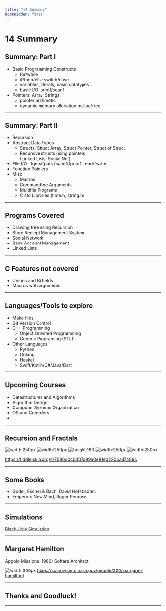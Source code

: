 ```yaml
---
title: "14 Summary"
bookHidden: false
---
```


# 14 Summary

## Summary: Part I
- Basic Programming Constructs
  - for/while
  - if/then/else switch/case
  - variables, literals, basic datatypes
  - basic I/O: printf/scanf
- Pointers, Array, Strings
  - pointer arithmetic
  - dynamic memory allocation malloc/free

---
## Summary: Part II
- Recursion
- Abstract Data Types
  - Structs, Struct Array, Struct Pointer, Struct of Struct
  - Recursive structs using pointers     
    (Linked Lists, Social Net)
- File I/O : fgets/fputs fscanf/fprintf fread/fwrite
- Function Pointers
- Misc
  - Macros
  - Commandline Arguments
  - Multifile Programs
  - C std Libraries (time.h, string.h)

---
## Programs Covered

- Drawing tree using Recursion
- Store Reciept Management System
- Social Network
- Bank Account Management
- Linked Lists
---
## C Features not covered
- Unions and Bitfields
- Macros with arguments
---
## Languages/Tools to explore

- Make files
- Git Version Control
- C++ Programming
  - Object Oriented Programming
  - Generic Programing (STL)
- Other Languages
  - Python
  - Golang
  - Haskel
  - Swift/Kotlin/C\#/Java/Dart

---
## Upcoming Courses
- Datastructures and Algorithms
- Algorithm Design
- Computer Systems Organization
- OS and Compilers
- 

---
## Recursion and Fractals
![width:250px](/images/tree.jpg) ![width:250px](/images/image.png) ![height:180](/images/image-1.png)
![width:250px](/images/mcmjul1.gif) ![width:250px](/images/madelbrot.jpg)


https://fiddle.skia.org/c/7b96d0cb407d99a0e81ed220ba47409c

---
## Some Books 
- Godel, Escher & Bach, David Hofstradter.
- Emperors New Mind, Roger Penrose.

---

## Simulations

[Black Hole Simulation](https://oseiskar.github.io/black-hole/)

---
## Margaret Hamilton

Appolo Missions (1960) Softare Architect

![width:300px](/images/Margaret_Hamilton.jpg)
https://solarsystem.nasa.gov/people/320/margaret-hamilton/

---

## Thanks and Goodluck!

---